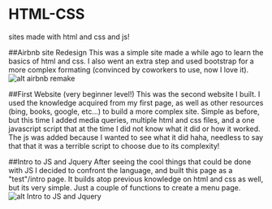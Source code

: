 HTML-CSS
===============
sites made with html and css and js!


##Airbnb site Redesign
This was a simple site made a while ago to learn the basics of html and css. I also went an extra step and used bootstrap for a more complex formating (convinced by coworkers to use, now I love it). 
![alt airbnb remake](https://raw.githubusercontent.com/dcamacho2/Static/master/airbnb.png?token=AG-rM0ta7YUnXwuMVIqZKjHn4oOI5hU_ks5VibjvwA%3D%3D)

##First Website (very beginner level!)
This was the second website I built. I used the knowledge acquired from my first page, as well as other resources (bing, books, google, etc...) to build a more complex site. Simple as before, but this time I added media queries, multiple html and css files, and a one javascript script that at the time I did not know what it did or how it worked. The js was added because I wanted to see what it did haha, needless to say that that it was a terrible script to choose due to its complexity!

##Intro to JS and Jquery
After seeing the cool things that could be done with JS I decided to confront the language, and built this page as a "test"/intro page. It builds atop previous knowledge on html and css as well, but its very simple. Just a couple of functions to create a menu page.
![alt Intro to JS and Jquery](https://raw.githubusercontent.com/dcamacho2/Static/master/interactive.png?token=AG-rMxnhAbnd2hLZva75dCiAK2iKGmVIks5VibkvwA%3D%3D)
